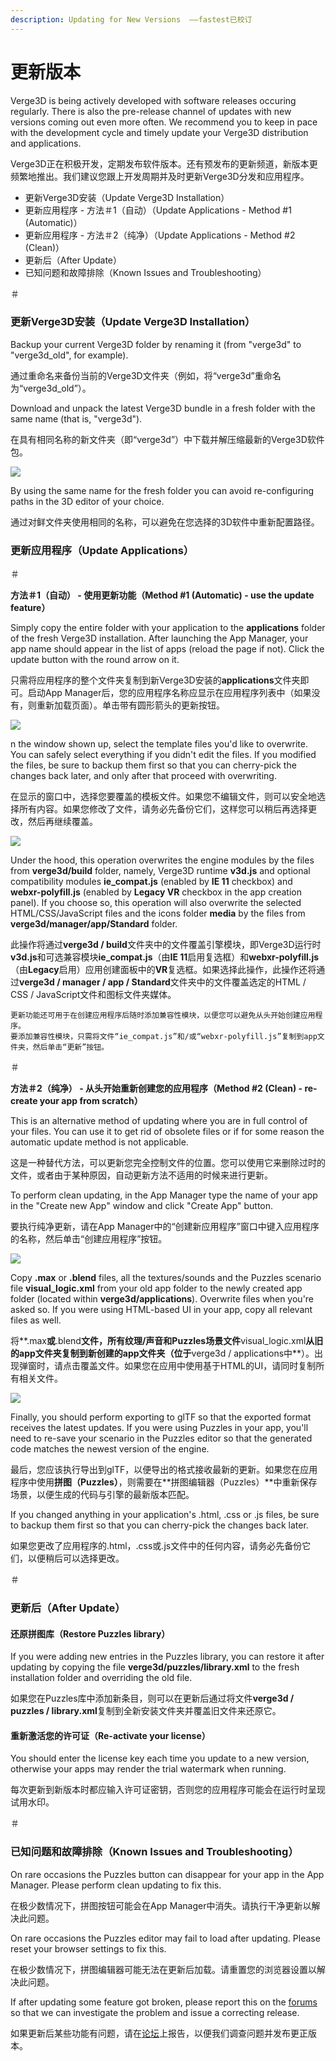 ```yaml
---
description: Updating for New Versions  ——fastest已校订
---
```


# 更新版本

Verge3D is being actively developed with software releases occuring regularly. There is also the pre-release channel of updates with new versions coming out even more often. We recommend you to keep in pace with the development cycle and timely update your Verge3D distribution and applications.

Verge3D正在积极开发，定期发布软件版本。还有预发布的更新频道，新版本更频繁地推出。我们建议您跟上开发周期并及时更新Verge3D分发和应用程序。

* 更新Verge3D安装（Update Verge3D Installation）
* 更新应用程序 - 方法＃1（自动）（Update Applications - Method \#1 \(Automatic\)）
* 更新应用程序 - 方法＃2（纯净）（Update Applications - Method \#2 \(Clean\)）
* 更新后（After Update）
* 已知问题和故障排除（Known Issues and Troubleshooting）

＃

### 更新Verge3D安装（Update Verge3D Installation）

Backup your current Verge3D folder by renaming it \(from "verge3d" to "verge3d\_old", for example\).

通过重命名来备份当前的Verge3D文件夹（例如，将“verge3d”重命名为“verge3d\_old”）。

Download and unpack the latest Verge3D bundle in a fresh folder with the same name \(that is, "verge3d"\).

在具有相同名称的新文件夹（即“verge3d”）中下载并解压缩最新的Verge3D软件包。

![](https://www.soft8soft.com/docs/files/updating/files-backup.jpg)

By using the same name for the fresh folder you can avoid re-configuring paths in the 3D editor of your choice.

通过对鲜文件夹使用相同的名称，可以避免在您选择的3D软件中重新配置路径。

### 更新应用程序（Update Applications）

＃

**方法＃1（自动） - 使用更新功能（Method \#1 \(Automatic\) - use the update feature）**

Simply copy the entire folder with your application to the **applications** folder of the fresh Verge3D installation. After launching the App Manager, your app name should appear in the list of apps \(reload the page if not\). Click the update button with the round arrow on it.

只需将应用程序的整个文件夹复制到新Verge3D安装的**applications**文件夹即可。启动App Manager后，您的应用程序名称应显示在应用程序列表中（如果没有，则重新加载页面）。单击带有圆形箭头的更新按钮。

![](https://www.soft8soft.com/docs/files/updating/app-manager-update-button.jpg)

n the window shown up, select the template files you'd like to overwrite. You can safely select everything if you didn't edit the files. If you modified the files, be sure to backup them first so that you can cherry-pick the changes back later, and only after that proceed with overwriting.

在显示的窗口中，选择您要覆盖的模板文件。如果您不编辑文件，则可以安全地选择所有内容。如果您修改了文件，请务必先备份它们，这样您可以稍后再选择更改，然后再继续覆盖。

![](https://www.soft8soft.com/docs/files/updating/application-update-window.jpg)

Under the hood, this operation overwrites the engine modules by the files from **verge3d/build** folder, namely, Verge3D runtime **v3d.js** and optional compatibility modules **ie\_compat.js** \(enabled by **IE 11** checkbox\) and **webxr-polyfill.js** \(enabled by **Legacy VR** checkbox in the app creation panel\). If you choose so, this operation will also overwrite the selected HTML/CSS/JavaScript files and the icons folder **media** by the files from **verge3d/manager/app/Standard** folder.

此操作将通过**verge3d / build**文件夹中的文件覆盖引擎模块，即Verge3D运行时**v3d.js**和可选兼容模块**ie\_compat.js**（由**IE 11**启用复选框）和**webxr-polyfill.js**（由**Legacy**启用）应用创建面板中的**VR**复选框。如果选择此操作，此操作还将通过**verge3d / manager / app / Standard**文件夹中的文件覆盖选定的HTML / CSS / JavaScript文件和图标文件夹媒体。

```text
更新功能还可用于在创建应用程序后随时添加兼容性模块，以便您可以避免从头开始创建应用程序。
要添加兼容性模块，只需将文件“ie_compat.js”和/或“webxr-polyfill.js”复制到app文件夹，然后单击“更新”按钮。
```

＃

**方法＃2（纯净） - 从头开始​​重新创建您的应用程序（Method \#2 \(Clean\) - re-create your app from scratch）**

This is an alternative method of updating where you are in full control of your files. You can use it to get rid of obsolete files or if for some reason the automatic update method is not applicable.

这是一种替代方法，可以更新您完全控制文件的位置。您可以使用它来删除过时的文件，或者由于某种原因，自动更新方法不适用的时候来进行更新。

To perform clean updating, in the App Manager type the name of your app in the "Create new App" window and click "Create App" button.

要执行纯净更新，请在App Manager中的“创建新应用程序”窗口中键入应用程序的名称，然后单击“创建应用程序”按钮。

![](https://www.soft8soft.com/docs/files/updating/app-manager-create-new.jpg)

Copy **.max** or **.blend** files, all the textures/sounds and the Puzzles scenario file **visual\_logic.xml** from your old app folder to the newly created app folder \(located within **verge3d/applications**\). Overwrite files when you're asked so. If you were using HTML-based UI in your app, copy all relevant files as well.

将**.max**或**.blend**文件，所有纹理/声音和Puzzles场景文件**visual\_logic.xml**从旧的app文件夹复制到新创建的app文件夹（位于**verge3d / applications中**）。出现弹窗时，请点击覆盖文件。如果您在应用中使用基于HTML的UI，请同时复制所有相关文件。

![](https://www.soft8soft.com/docs/files/updating/files-copy.jpg)

Finally, you should perform exporting to glTF so that the exported format receives the latest updates. If you were using Puzzles in your app, you'll need to re-save your scenario in the Puzzles editor so that the generated code matches the newest version of the engine.

最后，您应该执行导出到glTF，以便导出的格式接收最新的更新。如果您在应用程序中使用**拼图（Puzzles）**，则需要在**拼图编辑器（Puzzles）**中重新保存场景，以便生成的代码与引擎的最新版本匹配。

If you changed anything in your application's .html, .css or .js files, be sure to backup them first so that you can cherry-pick the changes back later.

如果您更改了应用程序的.html，.css或.js文件中的任何内容，请务必先备份它们，以便稍后可以选择更改。

＃

### 更新后（After Update）

#### 还原拼图库（Restore Puzzles library）

If you were adding new entries in the Puzzles library, you can restore it after updating by copying the file **verge3d/puzzles/library.xml** to the fresh installation folder and overriding the old file.

如果您在Puzzles库中添加新条目，则可以在更新后通过将文件**verge3d / puzzles / library.xml**复制到全新安装文件夹并覆盖旧文件来还原它。

#### 重新激活您的许可证（Re-activate your license）

You should enter the license key each time you update to a new version, otherwise your apps may render the trial watermark when running.

每次更新到新版本时都应输入许可证密钥，否则您的应用程序可能会在运行时呈现试用水印。

＃

### 已知问题和故障排除（Known Issues and Troubleshooting）

On rare occasions the Puzzles button can disappear for your app in the App Manager. Please perform clean updating to fix this.

在极少数情况下，拼图按钮可能会在App Manager中消失。请执行干净更新以解决此问题。

On rare occasions the Puzzles editor may fail to load after updating. Please reset your browser settings to fix this.

在极少数情况下，拼图编辑器可能无法在更新后加载。请重置您的浏览器设置以解决此问题。

If after updating some feature got broken, please report this on the [forums](https://www.soft8soft.com/forum/bug-reports-and-feature-requests/) so that we can investigate the problem and issue a correcting release.

如果更新后某些功能有问题，请在[论坛](https://www.soft8soft.com/forum/bug-reports-and-feature-requests/)上报告，以便我们调查问题并发布更正版本。

